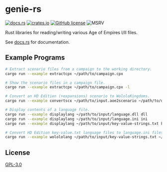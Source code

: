 # genie-rs

[![docs.rs](https://img.shields.io/badge/docs.rs-genie-blue?style=flat-square)](https://docs.rs/genie/latest/genie/)
[![crates.io](https://img.shields.io/crates/v/genie.svg?style=flat-square)](https://crates.io/crates/genie)
[![GitHub license](https://img.shields.io/github/license/SiegeEngineers/genie-rs?style=flat-square&color=darkred)](https://github.com/SiegeEngineers/genie-rs/blob/default/LICENSE.md)
![MSRV](https://img.shields.io/badge/MSRV-1.64.0%2B-blue?style=flat-square)

Rust libraries for reading/writing various Age of Empires I/II files.

See [docs.rs](https://docs.rs/genie) for documentation.

## Example Programs

```bash
# Extract scenario files from a campaign to the working directory.
cargo run --example extractcpx ~/path/to/campaign.cpx

# Show the scenario files in a campaign file.
cargo run --example extractcpx ~/path/to/campaign.cpx -l

# Convert an HD Edition (+expansions) scenario to WololoKingdoms.
cargo run --example convertscx ~/path/to/input.aoe2scenario ~/path/to/output.scx wk

# Display contents of a language file.
cargo run --example displaylang ~/path/to/input/language.dll dll
cargo run --example displaylang ~/path/to/input/language.ini ini
cargo run --example displaylang ~/path/to/input/key-value-strings.txt key-value

# Convert HD Edition key-value.txt language files to language.ini files for Voobly or aoc-language-ini
cargo run --example wolololang ~/path/to/input/key-value-strings.txt ~/path/to/output/language.ini
```

## License

[GPL-3.0](./LICENSE.md)
